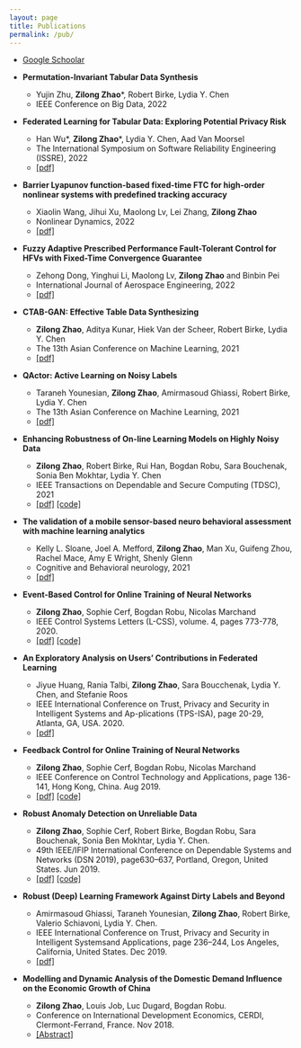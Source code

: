 ```yaml
---
layout: page
title: Publications
permalink: /pub/
---
```


- [Google Schoolar](https://scholar.google.com/citations?user=Qwdt-dEAAAAJ&hl=en)


- **Permutation-Invariant Tabular Data Synthesis**
	- Yujin Zhu, **Zilong Zhao**\*, Robert Birke, Lydia Y. Chen
	- IEEE Conference on Big Data, 2022	

- **Federated Learning for Tabular Data: Exploring Potential Privacy Risk**
	- Han Wu\*, **Zilong Zhao**\*, Lydia Y. Chen, Aad Van Moorsel
	- The International Symposium on Software Reliability Engineering (ISSRE), 2022
	- [\[pdf\]](https://arxiv.org/pdf/2210.06856)

- **Barrier Lyapunov function-based fixed-time FTC for high-order nonlinear systems with predefined tracking accuracy**
	- Xiaolin Wang, Jihui Xu, Maolong Lv, Lei Zhang, **Zilong Zhao**
	- Nonlinear Dynamics, 2022
	- [\[pdf\]](https://link.springer.com/content/pdf/10.1007/s11071-022-07627-9.pdf)

- **Fuzzy Adaptive Prescribed Performance Fault-Tolerant Control for HFVs with Fixed-Time Convergence Guarantee**
	- Zehong Dong, Yinghui Li, Maolong Lv, **Zilong Zhao** and Binbin Pei
	- International Journal of Aerospace Engineering, 2022
	- [\[pdf\]](https://downloads.hindawi.com/journals/ijae/2022/2438657.pdf)

- **CTAB-GAN: Effective Table Data Synthesizing**
	- **Zilong Zhao**, Aditya Kunar, Hiek Van der Scheer, Robert Birke, Lydia Y. Chen
	- The 13th Asian Conference on Machine Learning, 2021
	- [\[pdf\]](https://arxiv.org/abs/2102.08369)

- **QActor: Active Learning on Noisy Labels**
	- Taraneh Younesian, **Zilong Zhao**, Amirmasoud Ghiassi, Robert Birke, Lydia Y. Chen
	- The 13th Asian Conference on Machine Learning, 2021
	- [\[pdf\]](https://arxiv.org/abs/2001.10399) 

- **Enhancing Robustness of On-line Learning Models on Highly Noisy Data**
	- **Zilong Zhao**, Robert Birke, Rui Han, Bogdan Robu, Sara Bouchenak, Sonia Ben Mokhtar, Lydia Y. Chen
	- IEEE Transactions on Dependable and Secure Computing (TDSC), 2021
	- [\[pdf\]](https://arxiv.org/abs/2103.10824) [\[code\]](https://github.com/zhao-zilong/MotivationCaseStudies)

- **The validation of a mobile sensor-based neuro behavioral assessment with machine learning analytics**
	- Kelly L. Sloane, Joel A. Mefford, **Zilong Zhao**, Man Xu, Guifeng Zhou, Rachel Mace, Amy E Wright, Shenly Glenn
	- Cognitive and Behavioral neurology, 2021
	- [\[pdf\]](https://www.medrxiv.org/content/10.1101/2021.04.29.21256265v1)

- **Event-Based Control for Online Training of Neural Networks**
	- **Zilong Zhao**, Sophie Cerf, Bogdan Robu, Nicolas Marchand
	- IEEE Control Systems Letters (L-CSS), volume. 4, pages 773-778, 2020.
	- [\[pdf\]](https://arxiv.org/abs/2003.09503) [\[code\]](https://github.com/zhao-zilong/Event-Based-Control-Learning-Rate)

- **An Exploratory Analysis on Users’ Contributions in Federated Learning**
	- Jiyue Huang, Rania Talbi, **Zilong Zhao**, Sara Boucchenak, Lydia Y. Chen, and Stefanie Roos
	- IEEE International Conference on Trust, Privacy and Security in Intelligent Systems and Ap-plications (TPS-ISA), page 20-29, Atlanta, GA, USA. 2020.
	- [\[pdf\]](https://arxiv.org/pdf/2011.06830.pdf)

- **Feedback Control for Online Training of Neural Networks**
	- **Zilong Zhao**, Sophie Cerf, Bogdan Robu, Nicolas Marchand
	-  IEEE Conference on Control Technology and Applications, page 136-141, Hong Kong, China. Aug 2019.
	- [\[pdf\]](https://hal.archives-ouvertes.fr/hal-02115916v2/document) [\[code\]](https://github.com/zhao-zilong/Event-Based-Control-Learning-Rate)

- **Robust Anomaly Detection on Unreliable Data**
	- **Zilong Zhao**, Sophie Cerf, Robert Birke, Bogdan Robu, Sara Bouchenak, Sonia Ben Mokhtar, Lydia Y. Chen.
	- 49th IEEE/IFIP International Conference on Dependable Systems and Networks (DSN 2019), page630–637, Portland, Oregon, United States. Jun 2019.
	- [\[pdf\]](https://hal.archives-ouvertes.fr/hal-02056558/document) [\[code\]](https://github.com/zhao-zilong/RAD)

- **Robust (Deep) Learning Framework Against Dirty Labels and Beyond**
	- Amirmasoud Ghiassi, Taraneh Younesian, **Zilong Zhao**, Robert Birke, Valerio Schiavoni, Lydia Y. Chen.
	- IEEE International Conference on Trust, Privacy and Security in Intelligent Systemsand Applications, page 236–244, Los Angeles, California, United States. Dec 2019.
	- [\[pdf\]](https://ieeexplore.ieee.org/abstract/document/9014352)

- **Modelling and Dynamic Analysis of the Domestic Demand Influence on the Economic Growth of China**
	- **Zilong Zhao**, Louis Job, Luc Dugard, Bogdan Robu.
	- Conference on International Development Economics, CERDI, Clermont-Ferrand, France. Nov 2018.
	- [\[Abstract\]](https://hal.archives-ouvertes.fr/hal-01980620)

